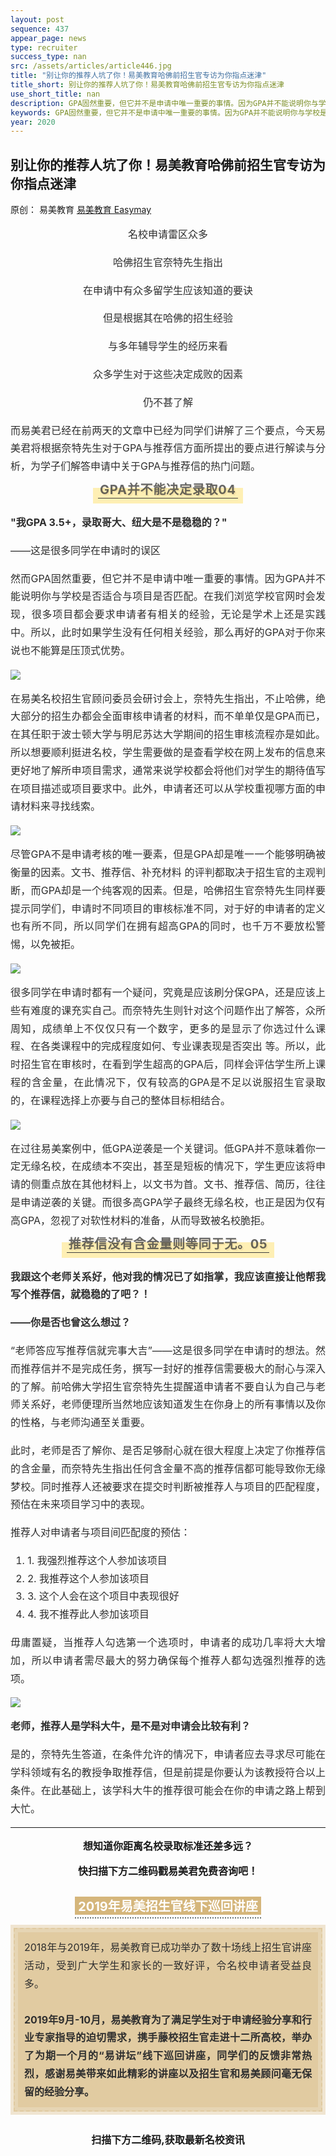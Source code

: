 ```yaml
--- 
layout: post 
sequence: 437
appear_page: news
type: recruiter
success_type: nan
src: /assets/articles/article446.jpg
title: "别让你的推荐人坑了你！易美教育哈佛前招生官专访为你指点迷津" 
title_short: 别让你的推荐人坑了你！易美教育哈佛前招生官专访为你指点迷津
use_short_title: nan 
description: GPA固然重要，但它并不是申请中唯一重要的事情。因为GPA并不能说明你与学校是否适合与项目是否匹配。在我们浏览学校官网时会发现，很多项目都会要求申请者有相关的经验，无论是学术上还是实践中。别让你的推荐人坑了你！易美教育哈佛前招生官专访为你指点迷津.
keywords: GPA固然重要，但它并不是申请中唯一重要的事情。因为GPA并不能说明你与学校是否适合与项目是否匹配。在我们浏览学校官网时会发现，很多项目都会要求申请者有相关的经验，无论是学术上还是实践中。别让你的推荐人坑了你！易美教育哈佛前招生官专访为你指点迷津.
year: 2020 
---
```


<body id="activity-detail" class="zh_CN mm_appmsg  appmsg_skin_default appmsg_style_default ">

<div id="js_article" class="rich_media">
    <div id="js_top_ad_area" class="top_banner"></div>
        <div class="rich_media_inner">
            <div id="page-content" class="rich_media_area_primary">
                <div class="rich_media_area_primary_inner">
                    <div id="img-content">
<!--Start 这里 <h2> Tag之间更换案例标题-->
<h2 class="rich_media_title" id="activity-name">
别让你的推荐人坑了你！易美教育哈佛前招生官专访为你指点迷津
</h2>
<!--End-->

<div id="meta_content" class="rich_media_meta_list">
    <span id="copyright_logo" class="rich_media_meta rich_media_meta_text meta_tag_text">原创：</span>
    <span class="rich_media_meta rich_media_meta_text">易美教育</span>
    <span class="rich_media_meta rich_media_meta_nickname" id="profileBt">
    <a href="https://easymayus.com/index.html" >易美教育 Easymay </a>

<div class="rich_media_content " id="js_content">
    <div class="RichContent-inner">
    <span class="RichText ztext CopyrightRichText-richText" itemprop="text">

<img data-ratio="0.2981481" data-w="1080" data-src="https://easymayusweb2.oss-ap-northeast-1.aliyuncs.com/article_pics/037-1.webp/easymay_jpg" style="vertical-align: middle;max-width: 100%;box-sizing: border-box;" data-type="jpeg"  />
<p></p>
<div style="text-align: center;font-size: 16px;color: rgb(46, 46, 46);line-height: 1.8;box-sizing: border-box;">
<p>名校申请雷区众多</p>
<p>哈佛招生官奈特先生指出</p>
<p>在申请中有众多留学生应该知道的要诀</p>
<p>但是根据其在哈佛的招生经验</p>
<p>与多年辅导学生的经历来看</p>
<p>众多学生对于这些决定成败的因素</p>
<p>仍不甚了解</p>
</div>
<div style="text-align: justify;font-size: 16px;color: rgb(46, 46, 46);line-height: 1.8;box-sizing: border-box;">
<p></p>
<p>而易美君已经在前两天的文章中已经为同学们讲解了三个要点，今天易美君将根据奈特先生对于GPA与推荐信方面所提出的要点进行解读与分析，为学子们解答申请中关于GPA与推荐信的热门问题。</p>
<p></p>
<section style="text-align: center;margin: 20px 0% 10px;box-sizing: border-box;" >
    <section style="display: inline-block;min-width: 10%;max-width: 100%;vertical-align: top;padding: 0px 8px 8px;background-color: rgba(255, 205, 10, 0.3);box-sizing: border-box;">
        <section style="margin: -10px 0% 0px;box-sizing: border-box;" >
            <section style="padding: 3px;display: inline-block;border-bottom: 1px solid rgb(62, 62, 62);line-height: 1;letter-spacing: 0.8px;font-size: 20px;color: rgba(62, 62, 62, 0.79);text-shadow: rgba(213, 182, 123, 0.24) 2px 2px;box-sizing: border-box;">
                    <p style="margin: 0px;padding: 0px;box-sizing: border-box;"><strong style="box-sizing: border-box;">GPA并不能决定录取04</strong></p>
</section></section></section></section>
<p></p>
<p><b>"我GPA 3.5+，录取哥大、纽大是不是稳稳的？"</b></p>
<p>——这是很多同学在申请时的误区</p>
<p></p>
<p>然而GPA固然重要，但它并不是申请中唯一重要的事情。因为GPA并不能说明你与学校是否适合与项目是否匹配。在我们浏览学校官网时会发现，很多项目都会要求申请者有相关的经验，无论是学术上还是实践中。所以，此时如果学生没有任何相关经验，那么再好的GPA对于你来说也不能算是压顶式优势。</p>
<p></p>
<img src="https://easymayusweb2.oss-ap-northeast-1.aliyuncs.com/article_pics/437-1.png"/>
<p></p>
<p>在易美名校招生官顾问委员会研讨会上，奈特先生指出，不止哈佛，绝大部分的招生办都会全面审核申请者的材料，而不单单仅是GPA而已，在其任职于波士顿大学与明尼苏达大学期间的招生审核流程亦是如此。所以想要顺利挺进名校，学生需要做的是查看学校在网上发布的信息来更好地了解所申项目需求，通常来说学校都会将他们对学生的期待值写在项目描述或项目要求中。此外，申请者还可以从学校重视哪方面的申请材料来寻找线索。</p>
<p></p>
<img src="https://easymayusweb2.oss-ap-northeast-1.aliyuncs.com/article_pics/437-2.png"/>
<p></p>
<p>尽管GPA不是申请考核的唯一要素，但是GPA却是唯一一个能够明确被衡量的因素。文书、推荐信、补充材料 的评判都取决于招生官的主观判断，而GPA却是一个纯客观的因素。但是，哈佛招生官奈特先生同样要提示同学们，申请时不同项目的审核标准不同，对于好的申请者的定义也有所不同，所以同学们在拥有超高GPA的同时，也千万不要放松警惕，以免被拒。</p>
<p></p>
<img src="https://easymayusweb2.oss-ap-northeast-1.aliyuncs.com/article_pics/437-3.png"/>
<p></p>
<p>很多同学在申请时都有一个疑问，究竟是应该刷分保GPA，还是应该上些有难度的课充实自己。而奈特先生则针对这个问题作出了解答，众所周知，成绩单上不仅仅只有一个数字，更多的是显示了你选过什么课程、在各类课程中的完成程度如何、专业课表现是否突出 等。所以，此时招生官在审核时，在看到学生超高的GPA后，同样会评估学生所上课程的含金量，在此情况下，仅有较高的GPA是不足以说服招生官录取的，在课程选择上亦要与自己的整体目标相结合。</p>
<p></p>
<img src="https://easymayusweb2.oss-ap-northeast-1.aliyuncs.com/article_pics/437-4.png"/>
<p></p>
<p>在过往易美案例中，低GPA逆袭是一个关键词。低GPA并不意味着你一定无缘名校，在成绩本不突出，甚至是短板的情况下，学生更应该将申请的侧重点放在其他材料上，以文书为首。文书、推荐信、简历，往往是申请逆袭的关键。而很多高GPA学子最终无缘名校，也正是因为仅有高GPA，忽视了对软性材料的准备，从而导致被名校脆拒。</p>
<p></p>
<section style="text-align: center;margin: 20px 0% 10px;box-sizing: border-box;" >
    <section style="display: inline-block;min-width: 10%;max-width: 100%;vertical-align: top;padding: 0px 8px 8px;background-color: rgba(255, 205, 10, 0.3);box-sizing: border-box;">
        <section style="margin: -10px 0% 0px;box-sizing: border-box;" >
            <section style="padding: 3px;display: inline-block;border-bottom: 1px solid rgb(62, 62, 62);line-height: 1;letter-spacing: 0.8px;font-size: 20px;color: rgba(62, 62, 62, 0.79);text-shadow: rgba(213, 182, 123, 0.24) 2px 2px;box-sizing: border-box;">
                    <p style="margin: 0px;padding: 0px;box-sizing: border-box;"><strong style="box-sizing: border-box;">推荐信没有含金量则等同于无。05</strong></p>
</section></section></section></section>
<p></p>
<p><b>我跟这个老师关系好，他对我的情况已了如指掌，我应该直接让他帮我写个推荐信，就稳稳的了吧？！</b></p>
<p><b>——你是否也曾这么想过？</b></p>
<p></p>
<p>“老师答应写推荐信就完事大吉”——这是很多同学在申请时的想法。然而推荐信并不是完成任务，撰写一封好的推荐信需要极大的耐心与深入的了解。前哈佛大学招生官奈特先生提醒道申请者不要自认为自己与老师关系好，老师便理所当然地应该知道发生在你身上的所有事情以及你的性格，与老师沟通至关重要。</p>
<p></p>
<p>此时，老师是否了解你、是否足够耐心就在很大程度上决定了你推荐信的含金量，而奈特先生指出任何含金量不高的推荐信都可能导致你无缘梦校。同时推荐人还被要求在提交时判断被推荐人与项目的匹配程度，预估在未来项目学习中的表现。</p>
<p></p>
<p>推荐人对申请者与项目间匹配度的预估：</p>
<ol>
<li>1. 我强烈推荐这个人参加该项目</li>
<li>2. 我推荐这个人参加该项目</li>
<li>3. 这个人会在这个项目中表现很好</li>
<li>4. 我不推荐此人参加该项目</li>
</ol>
<p></p>
<p>毋庸置疑，当推荐人勾选第一个选项时，申请者的成功几率将大大增加，所以申请者需尽最大的努力确保每个推荐人都勾选强烈推荐的选项。</p>
<p></p>
<img src="https://easymayusweb2.oss-ap-northeast-1.aliyuncs.com/article_pics/437-5.webp/easymay_jpg"/>
<p></p>
<p><b>老师，推荐人是学科大牛，是不是对申请会比较有利？</b></p>
<p></p>
<p>是的，奈特先生答道，在条件允许的情况下，申请者应去寻求尽可能在学科领域有名的教授争取推荐信，但是前提是你要认为该教授符合以上条件。在此基础上，该学科大牛的推荐很可能会在你的申请之路上帮到大忙。</p>
<p></p>
</div>

<hr>

<!--整篇推文End这里，以下的不用改动-->
<p></p>
<p></p>
<div style="text-align: center;font-size:16px;">
<p><b>想知道你距离名校录取标准还差多远？</b></p>
<p></p>
<p><b>快扫描下方二维码戳易美君免费咨询吧！</b></p>
<p></p>
</div>

<img data-ratio="0.2231481" data-w="1080" data-src="https://easymayusweb2.oss-ap-northeast-1.aliyuncs.com/article_pics/%E6%98%93%E7%BE%8E%E5%90%9B%E5%BE%AE%E4%BF%A1.webp.jpg" style="vertical-align: middle;max-width: 100%;box-sizing: border-box;" data-type="jpeg"  />

<p></p>
<p></p>
<section style="margin: 0px 0%;text-align: center;box-sizing: border-box;" >
<section style="display: inline-block;vertical-align: top;box-sizing: border-box;">
<section style="background-color: rgb(213, 182, 123);color: rgb(255, 255, 255);font-size: 20px;padding-left: 5px;padding-right: 5px;margin-bottom: 4px;box-sizing: border-box;">
<strong style="box-sizing: border-box;">2019年易美招生官线下巡回讲座</strong>
</section>
<section style="border-top: 2px dotted rgb(105, 115, 117);width: 100%;box-sizing: border-box;line-height: 0;">
<section style="line-height: 0;width: 0px;"><svg viewbox="0 0 1 1" style="vertical-align:top;"></svg>
</section></section></section></section>
<section style="margin: 10px 0%;text-align: center;box-sizing: border-box;" >
<section style="display: inline-block;width: 100%;vertical-align: middle;background-color: rgba(213, 182, 123, 0.34);padding: 5px;height: auto;align-self: center;border-width: 0px;box-sizing: border-box;">
<section style="box-sizing: border-box;" >
<section style="display: inline-block;width: 100%;vertical-align: top;padding: 5px;border-style: dashed;border-width: 2px;border-radius: 0px;border-color: rgba(213, 182, 123, 0.34);background-color: rgba(212, 182, 123, 0.34);box-sizing: border-box;">
<section style="box-sizing: border-box;" >
<section style="display: inline-block;width: 100%;vertical-align: top;background-color: rgba(213, 182, 123, 0.34);padding: 10px;box-sizing: border-box;">
<section style="text-align: justify;font-size: 16px;color: rgb(46, 46, 46);line-height: 1.8;box-sizing: border-box;">
<p style="white-space: normal;margin: 0px;padding: 0px;box-sizing: border-box;">2018年与2019年，易美教育已成功举办了数十场线上招生官讲座活动，受到广大学生和家长的一致好评，令名校申请者受益良多。</p><p style="white-space: normal;margin: 0px;padding: 0px;box-sizing: border-box;"><br style="box-sizing: border-box;"  /></p>
<p style="white-space: normal;margin: 0px;padding: 0px;box-sizing: border-box;"><strong style="box-sizing: border-box;">2019年9月-10月，易美教育为了满足学生对于申请经验分享和行业专家指导的迫切需求，携手藤校招生官走进十二所高校，举办了为期一个月的“易讲坛”线下巡回讲座，同学们的反馈非常热烈，感谢易美带来如此精彩的讲座以及招生官和易美顾问毫无保留的经验分享。</strong></p>
</section></section></section></section></section></section></section>

<div style="display: block; margin-left: auto; margin-right: auto; width: 50%;">
<img data-ratio="0.5657895" data-w="380" data-src="https://easymayusweb2.oss-ap-northeast-1.aliyuncs.com/article_pics/%E6%98%93%E7%BE%8E%E6%95%99%E8%82%B2-%E7%BA%BF%E4%B8%8B%E8%AE%B2%E5%BA%A7.gif" style="text-align: middle; margin: 0px;" data-type="gif"/>
</div>

<p></p>
<p></p>
<section style="text-align: left;padding: 0px;font-size: 16px;line-height: 2;box-sizing: border-box;">
<p style="text-align: center;margin: 0px;padding: 0px;box-sizing: border-box;"><strong style="box-sizing: border-box;">扫描下方二维码,获取最新名校资讯</strong></p>
</section>
<p></p>
<p></p>
<section style="box-sizing: border-box;"><p style="white-space: normal;margin: 0px;padding: 0px;box-sizing: border-box;"><br style="box-sizing: border-box;"  /></p>
</section>
<section style="text-align: center;margin-top: 10px;margin-bottom: 10px;box-sizing: border-box;" >
<section style="max-width: 100%;vertical-align: middle;display: inline-block;line-height: 0;box-sizing: border-box;">
<img data-ratio="0.2648148" data-w="1080" data-src="https://easymayusweb2.oss-ap-northeast-1.aliyuncs.com/article_pics/%E6%89%AB%E7%A0%81.webp/easymay_jpg" style="vertical-align: middle;max-width: 100%;box-sizing: border-box;" data-type="png"  />
</section></section>

<p></p>
<a href="https://easymayus.com/articles/cases_6.html"><img data-ratio="0.2731481" data-w="1080" data-src="https://easymayusweb2.oss-ap-northeast-1.aliyuncs.com/article_pics/%E6%98%93%E7%BE%8E%E5%A4%A7%E4%BA%8B%E8%AE%B01.webp.jpg" style="vertical-align: middle;max-width: 100%;box-sizing: border-box;margin: 0px;" data-type="jpeg"/></a>
<p></p>
<a href="https://easymayus.com/articles/cases_2.html"><img data-ratio="0.2731481" data-w="1080" data-src="https://easymayusweb2.oss-ap-northeast-1.aliyuncs.com/article_pics/%E6%98%93%E7%BE%8E%E5%A4%A7%E4%BA%8B%E8%AE%B02.webp.jpg" style="vertical-align: middle;max-width: 100%;box-sizing: border-box;margin: 0px;" data-type="jpeg"/></a>
<p></p>
<a href="https://mp.weixin.qq.com/s?__biz=MzIzNDUwODI0MQ==&mid=2247487440&idx=1&sn=d1ba1c795ddbafe9d6477b14ffe41138&scene=21#wechat_redirect"><img data-ratio="0.2731481" data-w="1080" data-src="https://easymayusweb2.oss-ap-northeast-1.aliyuncs.com/article_pics/%E6%98%93%E7%BE%8E%E5%A4%A7%E4%BA%8B%E8%AE%B03.webp.jpg" style="vertical-align: middle;max-width: 100%;box-sizing: border-box;margin: 0px;" data-type="jpeg"  /></a>
<p></p>
<a href="https://easymayus.com/articles/cases_8.html"><img data-ratio="0.2731481" data-w="1080" data-src="http://easymayusweb2.oss-ap-northeast-1.aliyuncs.com/article_pics/%E6%98%93%E7%BE%8E%E5%A4%A7%E4%BA%8B%E8%AE%B04.webp.jpg" style="vertical-align: middle;max-width: 100%;box-sizing: border-box;margin: 0px;" data-type="jpeg"  /></a>
<p></p>
<a href="https://mp.weixin.qq.com/s?__biz=MzIzNDUwODI0MQ==&mid=2247491979&idx=1&sn=b99aee05ea79d11ca7989b9fea0aacc3&scene=21#wechat_redirect"><img data-ratio="0.2731481" data-w="1080" data-src="https://easymayusweb2.oss-ap-northeast-1.aliyuncs.com/article_pics/%E6%98%93%E7%BE%8E%E5%A4%A7%E4%BA%8B%E8%AE%B05.webp.jpg" style="vertical-align: middle;max-width: 100%;box-sizing: border-box;margin: 0px;" data-type="jpeg"  /></a>
<p></p>
<a href="https://mp.weixin.qq.com/s?__biz=MzIzNDUwODI0MQ==&mid=2247497655&idx=1&sn=db9045300924d18b7f498b727c9389fe&scene=21#wechat_redirect"><img data-ratio="0.2731481" data-w="1080" data-src="https://easymayusweb2.oss-ap-northeast-1.aliyuncs.com/article_pics/%E6%98%93%E7%BE%8E%E5%A4%A7%E4%BA%8B%E8%AE%B06.webp.jpg" style="vertical-align: middle;max-width: 100%;box-sizing: border-box;margin: 0px;" data-type="jpeg"  /></a>
<p></p>
<a href="https://easymayus.com/articles/cases_37.html"><img data-ratio="0.2729167" data-w="960" data-src="https://easymayusweb2.oss-ap-northeast-1.aliyuncs.com/article_pics/%E6%98%93%E7%BE%8E%E5%A4%A7%E4%BA%8B%E8%AE%B07.webp/easymay_jpg" style="vertical-align: middle;max-width: 100%;box-sizing: border-box;margin: 0px;" data-type="jpeg"  /></a>
<p></p>
<a href="https://mp.weixin.qq.com/s?__biz=MzIzNDUwODI0MQ==&mid=2247503146&idx=3&sn=3bef45a2acdfb595004be0893fe5b459&chksm=e8f7d794df805e8234782fb3ab252adad36f7b7e5ee3e871980d52488fa6f5b26adb4fcc0255&token=1048356861&lang=zh_CN&scene=21#wechat_redirect"><img data-ratio="0.2731481" data-w="1080" data-src="https://easymayusweb2.oss-ap-northeast-1.aliyuncs.com/article_pics/%E6%98%93%E7%BE%8E%E5%A4%A7%E4%BA%8B%E8%AE%B08.webp/easymay_jpg" style="vertical-align: middle;max-width: 100%;box-sizing: border-box;margin: 0px;" data-type="png"  /></a>
<p></p>
<a href="https://easymayus.com/articles/cases_292.html"><img data-ratio="0.2736111" data-w="720" data-src="https://easymayusweb2.oss-ap-northeast-1.aliyuncs.com/article_pics/%E6%98%93%E7%BE%8E%E5%A4%A7%E4%BA%8B%E8%AE%B09.webp.jpg" style="vertical-align: middle;max-width: 100%;box-sizing: border-box;margin: 0px;" data-type="jpeg"  /></a>
